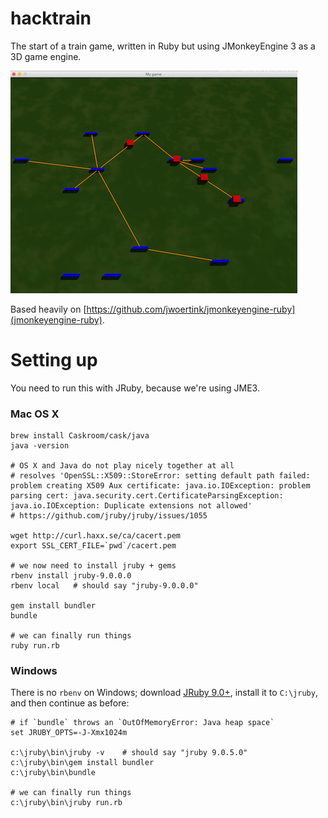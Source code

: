 hacktrain
=========

The start of a train game, written in Ruby but using JMonkeyEngine 3 as a 3D game engine.

![Screenshot](https://raw.githubusercontent.com/soundasleep/hacktrain/master/screenshot.png)

Based heavily on [https://github.com/jwoertink/jmonkeyengine-ruby](jmonkeyengine-ruby).

# Setting up

You need to run this with JRuby, because we're using JME3.

### Mac OS X

```
brew install Caskroom/cask/java
java -version

# OS X and Java do not play nicely together at all
# resolves 'OpenSSL::X509::StoreError: setting default path failed: problem creating X509 Aux certificate: java.io.IOException: problem parsing cert: java.security.cert.CertificateParsingException: java.io.IOException: Duplicate extensions not allowed'
# https://github.com/jruby/jruby/issues/1055

wget http://curl.haxx.se/ca/cacert.pem
export SSL_CERT_FILE=`pwd`/cacert.pem

# we now need to install jruby + gems
rbenv install jruby-9.0.0.0
rbenv local   # should say "jruby-9.0.0.0"

gem install bundler
bundle

# we can finally run things
ruby run.rb
```

### Windows

There is no `rbenv` on Windows; download [JRuby 9.0+](http://jruby.org/download), install it to `C:\jruby`, and then continue as before:

```
# if `bundle` throws an `OutOfMemoryError: Java heap space`
set JRUBY_OPTS=-J-Xmx1024m

c:\jruby\bin\jruby -v    # should say "jruby 9.0.5.0"
c:\jruby\bin\gem install bundler
c:\jruby\bin\bundle

# we can finally run things
c:\jruby\bin\jruby run.rb
```
